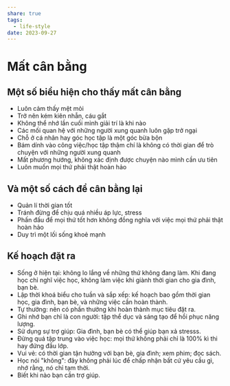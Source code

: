 ```yaml
---
share: true
tags:
  - life-style
date: 2023-09-27
---
```


# Mất cân bằng
## Một số biểu hiện cho thấy mất cân bằng

- Luôn cảm thấy mệt mỏi
- Trở nên kém kiên nhẫn, cáu gắt
- Không thể nhớ lần cuối mình giải trí là khi nào
- Các mối quan hệ với những người xung quanh luôn gặp trở ngại
- Chỗ ở cá nhân hay góc học tập là một góc bừa bộn
- Bám dính vào công việc/học tập thậm chí là không có thời gian để trò chuyện với những người xung quanh
- Mất phương hướng, không xác định được chuyện nào mình cần ưu tiên
- Luôn muốn mọi thứ phải thật hoàn hảo

## Và một số cách để cân bằng lại

- Quản lí thời gian tốt
- Tránh đừng để chịu quá nhiều áp lực, stress
- Phấn đấu để mọi thứ tốt hơn không đồng nghĩa với việc mọi thứ phải thật hoàn hảo
- Duy trì một lối sống khoẻ mạnh

## Kế hoạch đặt ra

- Sống ở hiện tại: không lo lắng về những thứ không đang làm. Khi đang học chỉ nghĩ việc học, không làm việc khi giành thời gian cho gia đình, bạn bè.
- Lập thời khoá biểu cho tuần và sắp xếp: kế hoạch bao gồm thời gian học, gia đình, bạn bè, và những việc cần hoàn thành.
- Tự thưởng: nên có phần thưởng khi hoàn thành mục tiêu đặt ra.
- Ghi nhớ bạn chỉ là con người: tập thể dục và sáng tạo để hồi phục năng lượng.
- Sử dụng sự trợ giúp: Gia đình, bạn bè có thể giúp bạn xả stresss.
- Đừng quá tập trung vào việc học: mọi thứ không phải chỉ là 100% kì thi hay đứng đầu lớp.
- Vui vẻ: có thời gian tận hưởng với bạn bè, gia đình; xem phim; đọc sách.
- Học nói "không": đây không phải lúc để chấp nhận bất cứ yêu cầu gì, nhớ rằng, nó chỉ tạm thời.
- Biết khi nào bạn cần trợ giúp.